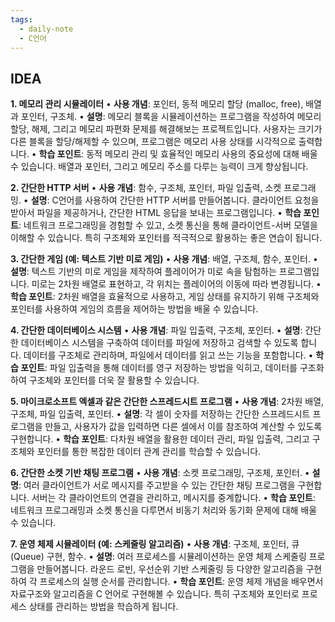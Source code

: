 ```yaml
---
tags:
  - daily-note
  - C언어
---
```

## IDEA

**1. 메모리 관리 시뮬레이터**
• **사용 개념**: 포인터, 동적 메모리 할당 (malloc, free), 배열과 포인터, 구조체.
• **설명**: 메모리 블록을 시뮬레이션하는 프로그램을 작성하여 메모리 할당, 해제, 그리고 메모리 파편화 문제를 해결해보는 프로젝트입니다. 사용자는 크기가 다른 블록을 할당/해제할 수 있으며, 프로그램은 메모리 사용 상태를 시각적으로 출력합니다.
• **학습 포인트**: 동적 메모리 관리 및 효율적인 메모리 사용의 중요성에 대해 배울 수 있습니다. 배열과 포인터, 그리고 메모리 주소를 다루는 능력이 크게 향상됩니다.

**2. 간단한 HTTP 서버**
• **사용 개념**: 함수, 구조체, 포인터, 파일 입출력, 소켓 프로그래밍.
• **설명**: C언어를 사용하여 간단한 HTTP 서버를 만들어봅니다. 클라이언트 요청을 받아서 파일을 제공하거나, 간단한 HTML 응답을 보내는 프로그램입니다.
• **학습 포인트**: 네트워크 프로그래밍을 경험할 수 있고, 소켓 통신을 통해 클라이언트-서버 모델을 이해할 수 있습니다. 특히 구조체와 포인터를 적극적으로 활용하는 좋은 연습이 됩니다.

**3. 간단한 게임 (예: 텍스트 기반 미로 게임)**
• **사용 개념**: 배열, 구조체, 함수, 포인터.
• **설명**: 텍스트 기반의 미로 게임을 제작하여 플레이어가 미로 속을 탐험하는 프로그램입니다. 미로는 2차원 배열로 표현하고, 각 위치는 플레이어의 이동에 따라 변경됩니다.
• **학습 포인트**: 2차원 배열을 효율적으로 사용하고, 게임 상태를 유지하기 위해 구조체와 포인터를 사용하여 게임의 흐름을 제어하는 방법을 배울 수 있습니다.

**4. 간단한 데이터베이스 시스템**
• **사용 개념**: 파일 입출력, 구조체, 포인터.
• **설명**: 간단한 데이터베이스 시스템을 구축하여 데이터를 파일에 저장하고 검색할 수 있도록 합니다. 데이터를 구조체로 관리하며, 파일에서 데이터를 읽고 쓰는 기능을 포함합니다.
• **학습 포인트**: 파일 입출력을 통해 데이터를 영구 저장하는 방법을 익히고, 데이터를 구조화하여 구조체와 포인터를 더욱 잘 활용할 수 있습니다.

**5. 마이크로소프트 엑셀과 같은 간단한 스프레드시트 프로그램**
• **사용 개념**: 2차원 배열, 구조체, 파일 입출력, 포인터.
• **설명**: 각 셀이 숫자를 저장하는 간단한 스프레드시트 프로그램을 만들고, 사용자가 값을 입력하면 다른 셀에서 이를 참조하여 계산할 수 있도록 구현합니다.
• **학습 포인트**: 다차원 배열을 활용한 데이터 관리, 파일 입출력, 그리고 구조체와 포인터를 통한 복잡한 데이터 관계 관리를 학습할 수 있습니다.

**6. 간단한 소켓 기반 채팅 프로그램**
• **사용 개념**: 소켓 프로그래밍, 구조체, 포인터.
• **설명**: 여러 클라이언트가 서로 메시지를 주고받을 수 있는 간단한 채팅 프로그램을 구현합니다. 서버는 각 클라이언트의 연결을 관리하고, 메시지를 중계합니다.
• **학습 포인트**: 네트워크 프로그래밍과 소켓 통신을 다루면서 비동기 처리와 동기화 문제에 대해 배울 수 있습니다.

**7. 운영 체제 시뮬레이터 (예: 스케줄링 알고리즘)**
• **사용 개념**: 구조체, 포인터, 큐(Queue) 구현, 함수.
• **설명**: 여러 프로세스를 시뮬레이션하는 운영 체제 스케줄링 프로그램을 만들어봅니다. 라운드 로빈, 우선순위 기반 스케줄링 등 다양한 알고리즘을 구현하여 각 프로세스의 실행 순서를 관리합니다.
• **학습 포인트**: 운영 체제 개념을 배우면서 자료구조와 알고리즘을 C 언어로 구현해볼 수 있습니다. 특히 구조체와 포인터로 프로세스 상태를 관리하는 방법을 학습하게 됩니다.